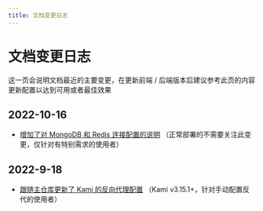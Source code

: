 ```yaml
---
title: 文档变更日志
---
```


# 文档变更日志

这一页会说明文档最近的主要变更，在更新前端 / 后端版本后建议参考此页的内容更新配置以达到可用或者最佳效果

## 2022-10-16

 - [增加了对 MongoDB 和 Redis 连接配置的说明](/deploy/#对-redis-配置) （正常部署的不需要关注此变更，仅针对有特别需求的使用者）

## 2022-9-18

 - [跟随主仓库更新了 Kami 的反向代理配置](/use/#反向代理前端) （Kami v3.15.1+，针对手动配置反代的使用者）
